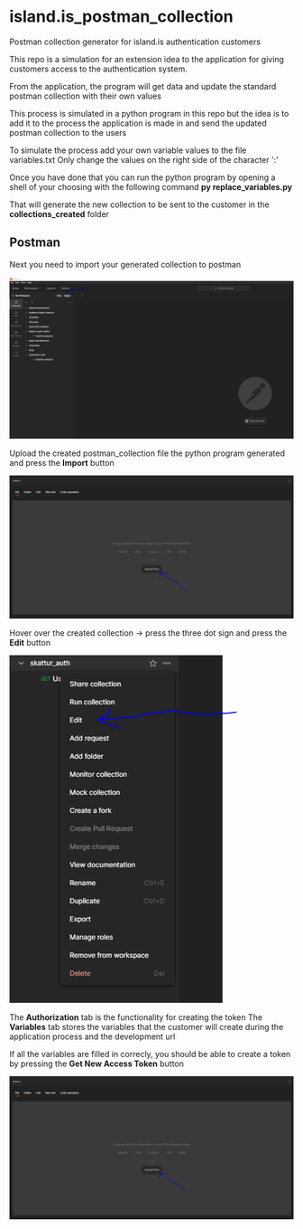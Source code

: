 # island.is_postman_collection

Postman collection generator for island.is authentication customers

This repo is a simulation for an extension idea to the application for giving customers access to the authentication system.

From the application, the program will get data and update the standard postman collection with their own values

This process is simulated in a python program in this repo but the idea is to add it to the process the application is made in and send the updated postman collection to
the users

To simulate the process add your own variable values to the file variables.txt
Only change the values on the right side of the character ':'

Once you have done that you can run the python program by opening a shell of your choosing with the following command **py replace_variables.py**

That will generate the new collection to be sent to the customer in the **collections_created** folder

## Postman

Next you need to import your generated collection to postman

![postman_import_button](pictures/postman_import_button.png)

Upload the created postman_collection file the python program generated and press the **Import** button

![postman_import_button](pictures/upload_file.png)

Hover over the created collection -> press the three dot sign and press the **Edit** button

![postman_import_button](pictures/edit_button.png)

The **Authorization** tab is the functionality for creating the token
The **Variables** tab stores the variables that the customer will create during the application process and the development url

If all the variables are filled in correcly, you should be able to create a token by pressing the **Get New Access Token** button

![postman_import_button](pictures/upload_file.png)
